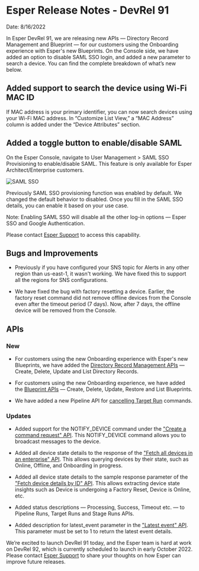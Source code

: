 # Esper Release Notes - DevRel 91

Date: 8/16/2022

  

In Esper DevRel 91, we are releasing new APIs — Directory Record Management and Blueprint — for our customers using the Onboarding experience with Esper's new Blueprints. On the Console side, we have added an option to disable SAML SSO login, and added a new parameter to search a device. You can find the complete breakdown of what’s new below.

## Added support to search the device using Wi-Fi MAC ID
    

If MAC address is your primary identifier, you can now search devices using your Wi-Fi MAC address. In “Customize List View,” a “MAC Address” column is added under the “Device Attributes” section.

  

## Added a toggle button to enable/disable SAML
    

On the Esper Console, navigate to User Management > SAML  SSO Provisioning to enable/disable SAML. This feature is only available for Esper Architect/Enterprise customers.

![SAML SSO](https://lh6.googleusercontent.com/1oKXt0jzgoysGS33nxzFtuv55Or5eb-PKEjVD0em65FGNraqmW9mIkl9-cNVExpb7k1084nLdz2_qMZ_MDj8uM60J_EbSHsZy1HUEZ197VEWh2TIUn5hDThepnCL7-IyBhkRZthLGiQx4---2i9GcmI)

Previously SAML SSO provisioning function was enabled by default. We changed the default behavior to disabled. Once you fill in the SAML SSO details, you can enable it based on your use case.

Note: Enabling SAML SSO will disable all the other log-in options — Esper SSO and Google Authentication.

Please contact [Esper Support](mailto:support@esper.io) to access this capability.

## Bugs and Improvements

-   Previously if you have configured your SNS topic for Alerts in any other region than us-east-1, it wasn't working. We have fixed this to support all the regions for SNS configurations.
    
-   We have fixed the bug with factory resetting a device. Earlier, the factory reset command did not remove offline devices from the Console even after the timeout period (7 days). Now, after 7 days, the offline device will be removed from the Console.
    

## APIs

### New

-   For customers using the new Onboarding experience with Esper's new Blueprints, we have added the [Directory Record Management APIs](https://api.esper.io/tag/Directory-Record) — Create, Delete, Update and List Directory Records.
    
-   For customers using the new Onboarding experience, we have added the [Blueprint APIs](https://api.esper.io/tag/Blueprint) — Create, Delete, Update, Restore and List Blueprints.
    
-   We have added a new Pipeline API for [cancelling Target Run](https://api.esper.io/tag/Target-Runs#operation/putTargetRunCommandStatus) commands.
    

### Updates

-   Added support for the NOTIFY_DEVICE command under the ["Create a command request" API](https://api.esper.io/tag/Commands-V2#operation/createCommand). This NOTIFY_DEVICE command allows you to broadcast messages to the device.
    
-   Added all device state details to the response of the ["Fetch all devices in an enterprise" API](https://api.esper.io/tag/Device#operation/getAllDevices). This allows querying devices by their state, such as Online, Offline, and Onboarding in progress.
    
-   Added all device state details to the sample response parameter of the ["Fetch device details by ID" API](https://api.esper.io/tag/Device#operation/getDeviceById). This allows extracting device state insights such as Device is undergoing a Factory Reset, Device is Online, etc.
    
-   Added status descriptions — Processing, Success, Timeout etc. — to Pipeline Runs, Target Runs and Stage Runs APIs.
    
-   Added description for latest_event parameter in the ["Latest event" API](https://api.esper.io/tag/Device#operation/getDeviceEvent). This parameter must be set to 1 to return the latest event details.
    

  
  

We’re excited to launch DevRel 91 today, and the Esper team is hard at work on DevRel 92, which is currently scheduled to launch in early October 2022. Please contact [Esper Support](mailto:support@esper.io) to share your thoughts on how Esper can improve future releases.

